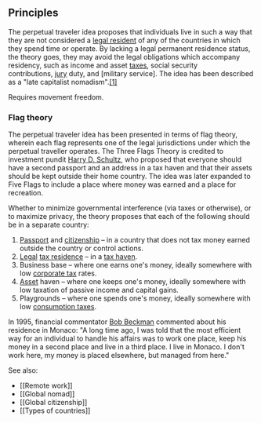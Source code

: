 ## Principles

The perpetual traveler idea proposes that individuals live in such a way that they are not considered a [legal resident](https://en.wikipedia.org/wiki/Residency_(domicile) "Residency (domicile)") of any of the countries in which they spend time or operate. By lacking a legal permanent residence status, the theory goes, they may avoid the legal obligations which accompany residency, such as income and asset [taxes](https://en.wikipedia.org/wiki/Tax "Tax"), social security contributions, [jury](https://en.wikipedia.org/wiki/Jury "Jury") duty, and [military service]. The idea has been described as a "late capitalist nomadism".[[1]](https://en.wikipedia.org/wiki/Perpetual_traveler#cite_note-1)

Requires movement freedom.

### Flag theory

The perpetual traveler idea has been presented in terms of flag theory, wherein each flag represents one of the legal jurisdictions under which the perpetual traveller operates. The Three Flags Theory is credited to investment pundit [Harry D. Schultz](https://en.wikipedia.org/wiki/Harry_D._Schultz "Harry D. Schultz"), who proposed that everyone should have a second passport and an address in a tax haven and that their assets should be kept outside their home country. The idea was later expanded to Five Flags to include a place where money was earned and a place for recreation.

Whether to minimize governmental interference (via taxes or otherwise), or to maximize privacy, the theory proposes that each of the following should be in a separate country:

1. [Passport](https://en.wikipedia.org/wiki/Passport "Passport") and [citizenship](https://en.wikipedia.org/wiki/Citizenship "Citizenship") – in a country that does not tax money earned outside the country or control actions.
2. [Legal](https://en.wikipedia.org/wiki/Law "Law") [tax residence](https://en.wikipedia.org/wiki/Tax_residence "Tax residence") – in a [tax haven](https://en.wikipedia.org/wiki/Tax_haven "Tax haven").
3. Business base – where one earns one's money, ideally somewhere with low [corporate tax](https://en.wikipedia.org/wiki/Corporate_tax "Corporate tax") rates.
4. [Asset](https://en.wikipedia.org/wiki/Asset "Asset") haven – where one keeps one's money, ideally somewhere with low taxation of passive income and capital gains.
5. Playgrounds – where one spends one's money, ideally somewhere with low [consumption taxes](https://en.wikipedia.org/wiki/Consumption_tax "Consumption tax").


In 1995, financial commentator [Bob Beckman](https://en.wikipedia.org/wiki/Bob_Beckman "Bob Beckman") commented about his residence in Monaco: "A long time ago, I was told that the most efficient way for an individual to handle his affairs was to work one place, keep his money in a second place and live in a third place. I live in Monaco. I don't work here, my money is placed elsewhere, but managed from here."

See also: 

- [[Remote work]]
- [[Global nomad]]
- [[Global citizenship]]
- [[Types of countries]]